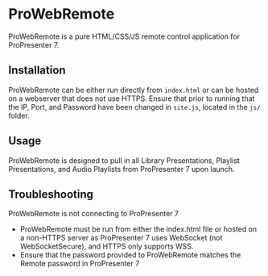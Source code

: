 # ProWebRemote
ProWebRemote is a pure HTML/CSS/JS remote control application for ProPresenter 7.

## Installation
ProWebRemote can be either run directly from `index.html` or can be hosted on a webserver that does not use HTTPS.
Ensure that prior to running that the IP, Port, and Password have been changed in `site.js`, located in the `js/` folder. 

## Usage
ProWebRemote is designed to pull in all Library Presentations, Playlist Presentations, and Audio Playlists from ProPresenter 7 upon launch.

## Troubleshooting
ProWebRemote is not connecting to ProPresenter 7
* ProWebRemote must be run from either the index.html file or hosted on a non-HTTPS server as ProPresenter 7 uses WebSocket (not WebSocketSecure), and HTTPS only supports WSS.
* Ensure that the password provided to ProWebRemote matches the Remote password in ProPresenter 7
